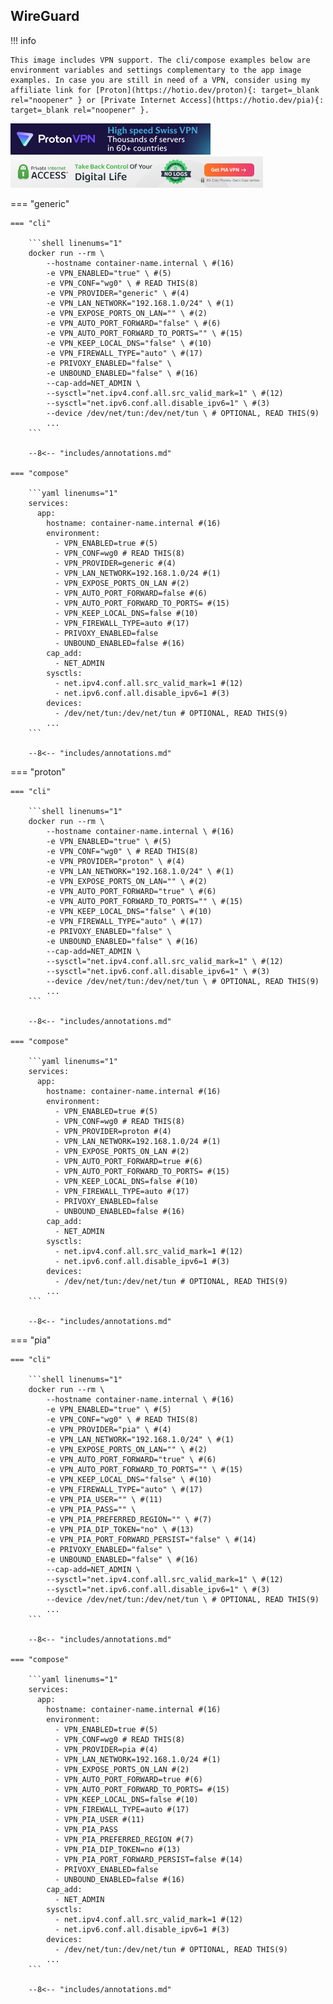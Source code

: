 ## WireGuard

!!! info

    This image includes VPN support. The cli/compose examples below are environment variables and settings complementary to the app image examples. In case you are still in need of a VPN, consider using my affiliate link for [Proton](https://hotio.dev/proton){: target=_blank rel="noopener" } or [Private Internet Access](https://hotio.dev/pia){: target=_blank rel="noopener" }.
  
<img src="https://go.getproton.me/aff_i?offer_id=26&aff_id=7223" width="0" height="0" style="position:absolute;visibility:hidden;" border="0" />
<a href="https://hotio.dev/proton" target="_blank" rel="noopener">
  <img id="vpnbanner" src="/img/protonvpn@2x.png" alt="ProtonVPN" width="320" height="50">
</a>
<a href="https://hotio.dev/pia" target="_blank" rel="noopener">
  <img id="vpnbanner" src="/img/piavpn728x90.png" alt="PiaVPN" width="404" height="50">
</a>

=== "generic"

    === "cli"

        ```shell linenums="1"
        docker run --rm \
            --hostname container-name.internal \ #(16)
            -e VPN_ENABLED="true" \ #(5)
            -e VPN_CONF="wg0" \ # READ THIS(8)
            -e VPN_PROVIDER="generic" \ #(4)
            -e VPN_LAN_NETWORK="192.168.1.0/24" \ #(1)
            -e VPN_EXPOSE_PORTS_ON_LAN="" \ #(2)
            -e VPN_AUTO_PORT_FORWARD="false" \ #(6)
            -e VPN_AUTO_PORT_FORWARD_TO_PORTS="" \ #(15)
            -e VPN_KEEP_LOCAL_DNS="false" \ #(10)
            -e VPN_FIREWALL_TYPE="auto" \ #(17)
            -e PRIVOXY_ENABLED="false" \
            -e UNBOUND_ENABLED="false" \ #(16)
            --cap-add=NET_ADMIN \
            --sysctl="net.ipv4.conf.all.src_valid_mark=1" \ #(12)
            --sysctl="net.ipv6.conf.all.disable_ipv6=1" \ #(3)
            --device /dev/net/tun:/dev/net/tun \ # OPTIONAL, READ THIS(9)
            ...
        ```

        --8<-- "includes/annotations.md"

    === "compose"

        ```yaml linenums="1"
        services:
          app:
            hostname: container-name.internal #(16)
            environment:
              - VPN_ENABLED=true #(5)
              - VPN_CONF=wg0 # READ THIS(8)
              - VPN_PROVIDER=generic #(4)
              - VPN_LAN_NETWORK=192.168.1.0/24 #(1)
              - VPN_EXPOSE_PORTS_ON_LAN #(2)
              - VPN_AUTO_PORT_FORWARD=false #(6)
              - VPN_AUTO_PORT_FORWARD_TO_PORTS= #(15)
              - VPN_KEEP_LOCAL_DNS=false #(10)
              - VPN_FIREWALL_TYPE=auto #(17)
              - PRIVOXY_ENABLED=false
              - UNBOUND_ENABLED=false #(16)
            cap_add:
              - NET_ADMIN
            sysctls:
              - net.ipv4.conf.all.src_valid_mark=1 #(12)
              - net.ipv6.conf.all.disable_ipv6=1 #(3)
            devices:
              - /dev/net/tun:/dev/net/tun # OPTIONAL, READ THIS(9)
            ...
        ```

        --8<-- "includes/annotations.md"

=== "proton"

    === "cli"

        ```shell linenums="1"
        docker run --rm \
            --hostname container-name.internal \ #(16)
            -e VPN_ENABLED="true" \ #(5)
            -e VPN_CONF="wg0" \ # READ THIS(8)
            -e VPN_PROVIDER="proton" \ #(4)
            -e VPN_LAN_NETWORK="192.168.1.0/24" \ #(1)
            -e VPN_EXPOSE_PORTS_ON_LAN="" \ #(2)
            -e VPN_AUTO_PORT_FORWARD="true" \ #(6)
            -e VPN_AUTO_PORT_FORWARD_TO_PORTS="" \ #(15)
            -e VPN_KEEP_LOCAL_DNS="false" \ #(10)
            -e VPN_FIREWALL_TYPE="auto" \ #(17)
            -e PRIVOXY_ENABLED="false" \
            -e UNBOUND_ENABLED="false" \ #(16)
            --cap-add=NET_ADMIN \
            --sysctl="net.ipv4.conf.all.src_valid_mark=1" \ #(12)
            --sysctl="net.ipv6.conf.all.disable_ipv6=1" \ #(3)
            --device /dev/net/tun:/dev/net/tun \ # OPTIONAL, READ THIS(9)
            ...
        ```

        --8<-- "includes/annotations.md"

    === "compose"

        ```yaml linenums="1"
        services:
          app:
            hostname: container-name.internal #(16)
            environment:
              - VPN_ENABLED=true #(5)
              - VPN_CONF=wg0 # READ THIS(8)
              - VPN_PROVIDER=proton #(4)
              - VPN_LAN_NETWORK=192.168.1.0/24 #(1)
              - VPN_EXPOSE_PORTS_ON_LAN #(2)
              - VPN_AUTO_PORT_FORWARD=true #(6)
              - VPN_AUTO_PORT_FORWARD_TO_PORTS= #(15)
              - VPN_KEEP_LOCAL_DNS=false #(10)
              - VPN_FIREWALL_TYPE=auto #(17)
              - PRIVOXY_ENABLED=false
              - UNBOUND_ENABLED=false #(16)
            cap_add:
              - NET_ADMIN
            sysctls:
              - net.ipv4.conf.all.src_valid_mark=1 #(12)
              - net.ipv6.conf.all.disable_ipv6=1 #(3)
            devices:
              - /dev/net/tun:/dev/net/tun # OPTIONAL, READ THIS(9)
            ...
        ```

        --8<-- "includes/annotations.md"

=== "pia"

    === "cli"

        ```shell linenums="1"
        docker run --rm \
            --hostname container-name.internal \ #(16)
            -e VPN_ENABLED="true" \ #(5)
            -e VPN_CONF="wg0" \ # READ THIS(8)
            -e VPN_PROVIDER="pia" \ #(4)
            -e VPN_LAN_NETWORK="192.168.1.0/24" \ #(1)
            -e VPN_EXPOSE_PORTS_ON_LAN="" \ #(2)
            -e VPN_AUTO_PORT_FORWARD="true" \ #(6)
            -e VPN_AUTO_PORT_FORWARD_TO_PORTS="" \ #(15)
            -e VPN_KEEP_LOCAL_DNS="false" \ #(10)
            -e VPN_FIREWALL_TYPE="auto" \ #(17)
            -e VPN_PIA_USER="" \ #(11)
            -e VPN_PIA_PASS="" \
            -e VPN_PIA_PREFERRED_REGION="" \ #(7)
            -e VPN_PIA_DIP_TOKEN="no" \ #(13)
            -e VPN_PIA_PORT_FORWARD_PERSIST="false" \ #(14)
            -e PRIVOXY_ENABLED="false" \
            -e UNBOUND_ENABLED="false" \ #(16)
            --cap-add=NET_ADMIN \
            --sysctl="net.ipv4.conf.all.src_valid_mark=1" \ #(12)
            --sysctl="net.ipv6.conf.all.disable_ipv6=1" \ #(3)
            --device /dev/net/tun:/dev/net/tun \ # OPTIONAL, READ THIS(9)
            ...
        ```

        --8<-- "includes/annotations.md"

    === "compose"

        ```yaml linenums="1"
        services:
          app:
            hostname: container-name.internal #(16)
            environment:
              - VPN_ENABLED=true #(5)
              - VPN_CONF=wg0 # READ THIS(8)
              - VPN_PROVIDER=pia #(4)
              - VPN_LAN_NETWORK=192.168.1.0/24 #(1)
              - VPN_EXPOSE_PORTS_ON_LAN #(2)
              - VPN_AUTO_PORT_FORWARD=true #(6)
              - VPN_AUTO_PORT_FORWARD_TO_PORTS= #(15)
              - VPN_KEEP_LOCAL_DNS=false #(10)
              - VPN_FIREWALL_TYPE=auto #(17)
              - VPN_PIA_USER #(11)
              - VPN_PIA_PASS
              - VPN_PIA_PREFERRED_REGION #(7)
              - VPN_PIA_DIP_TOKEN=no #(13)
              - VPN_PIA_PORT_FORWARD_PERSIST=false #(14)
              - PRIVOXY_ENABLED=false
              - UNBOUND_ENABLED=false #(16)
            cap_add:
              - NET_ADMIN
            sysctls:
              - net.ipv4.conf.all.src_valid_mark=1 #(12)
              - net.ipv6.conf.all.disable_ipv6=1 #(3)
            devices:
              - /dev/net/tun:/dev/net/tun # OPTIONAL, READ THIS(9)
            ...
        ```

        --8<-- "includes/annotations.md"
